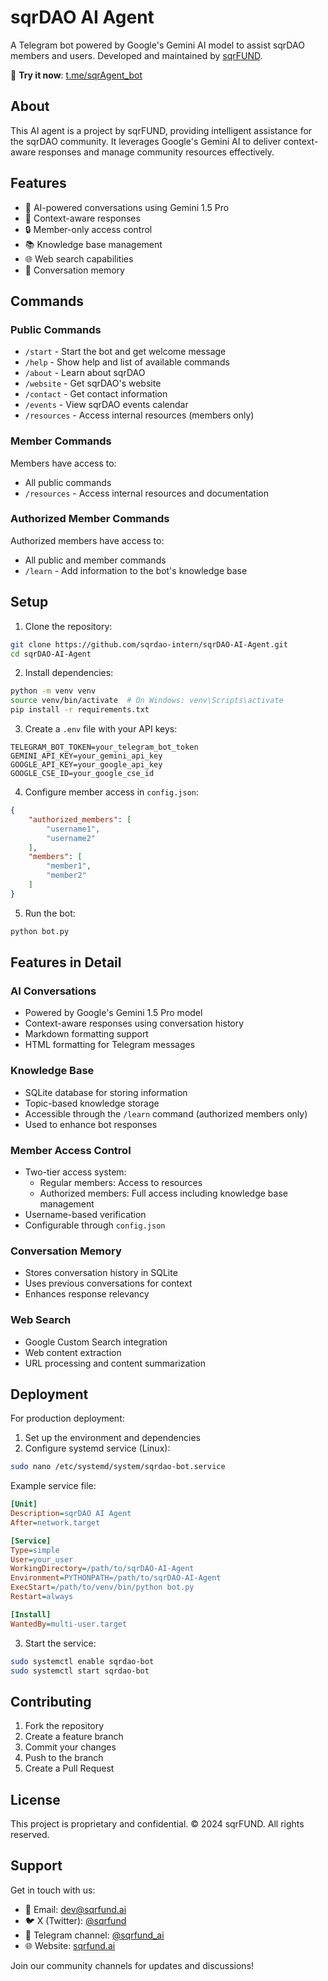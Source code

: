 # sqrDAO AI Agent

A Telegram bot powered by Google's Gemini AI model to assist sqrDAO members and users. Developed and maintained by [sqrFUND](https://sqrfund.ai).

🤖 **Try it now**: [t.me/sqrAgent_bot](https://t.me/sqrAgent_bot)

## About

This AI agent is a project by sqrFUND, providing intelligent assistance for the sqrDAO community. It leverages Google's Gemini AI to deliver context-aware responses and manage community resources effectively.

## Features

- 🤖 AI-powered conversations using Gemini 1.5 Pro
- 💬 Context-aware responses
- 🔒 Member-only access control
- 📚 Knowledge base management
- 🌐 Web search capabilities
- 🧠 Conversation memory

## Commands

### Public Commands
- `/start` - Start the bot and get welcome message
- `/help` - Show help and list of available commands
- `/about` - Learn about sqrDAO
- `/website` - Get sqrDAO's website
- `/contact` - Get contact information
- `/events` - View sqrDAO events calendar
- `/resources` - Access internal resources (members only)

### Member Commands
Members have access to:
- All public commands
- `/resources` - Access internal resources and documentation

### Authorized Member Commands
Authorized members have access to:
- All public and member commands
- `/learn` - Add information to the bot's knowledge base

## Setup

1. Clone the repository:
```bash
git clone https://github.com/sqrdao-intern/sqrDAO-AI-Agent.git
cd sqrDAO-AI-Agent
```

2. Install dependencies:
```bash
python -m venv venv
source venv/bin/activate  # On Windows: venv\Scripts\activate
pip install -r requirements.txt
```

3. Create a `.env` file with your API keys:
```
TELEGRAM_BOT_TOKEN=your_telegram_bot_token
GEMINI_API_KEY=your_gemini_api_key
GOOGLE_API_KEY=your_google_api_key
GOOGLE_CSE_ID=your_google_cse_id
```

4. Configure member access in `config.json`:
```json
{
    "authorized_members": [
        "username1",
        "username2"
    ],
    "members": [
        "member1",
        "member2"
    ]
}
```

5. Run the bot:
```bash
python bot.py
```

## Features in Detail

### AI Conversations
- Powered by Google's Gemini 1.5 Pro model
- Context-aware responses using conversation history
- Markdown formatting support
- HTML formatting for Telegram messages

### Knowledge Base
- SQLite database for storing information
- Topic-based knowledge storage
- Accessible through the `/learn` command (authorized members only)
- Used to enhance bot responses

### Member Access Control
- Two-tier access system:
  - Regular members: Access to resources
  - Authorized members: Full access including knowledge base management
- Username-based verification
- Configurable through `config.json`

### Conversation Memory
- Stores conversation history in SQLite
- Uses previous conversations for context
- Enhances response relevancy

### Web Search
- Google Custom Search integration
- Web content extraction
- URL processing and content summarization

## Deployment

For production deployment:

1. Set up the environment and dependencies
2. Configure systemd service (Linux):
```bash
sudo nano /etc/systemd/system/sqrdao-bot.service
```

Example service file:
```ini
[Unit]
Description=sqrDAO AI Agent
After=network.target

[Service]
Type=simple
User=your_user
WorkingDirectory=/path/to/sqrDAO-AI-Agent
Environment=PYTHONPATH=/path/to/sqrDAO-AI-Agent
ExecStart=/path/to/venv/bin/python bot.py
Restart=always

[Install]
WantedBy=multi-user.target
```

3. Start the service:
```bash
sudo systemctl enable sqrdao-bot
sudo systemctl start sqrdao-bot
```

## Contributing

1. Fork the repository
2. Create a feature branch
3. Commit your changes
4. Push to the branch
5. Create a Pull Request

## License

This project is proprietary and confidential. © 2024 sqrFUND. All rights reserved.

## Support

Get in touch with us:
- 📧 Email: dev@sqrfund.ai
- 🐦 X (Twitter): [@sqrfund](https://twitter.com/sqrfund)
- 💬 Telegram channel: [@sqrfund_ai](https://t.me/sqrfund_ai)
- 🌐 Website: [sqrfund.ai](https://sqrfund.ai)

Join our community channels for updates and discussions! 